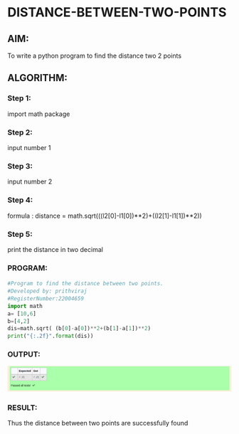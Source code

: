 # DISTANCE-BETWEEN-TWO-POINTS

## AIM:
To write a python program to find the distance two 2 points
## ALGORITHM:
### Step 1: 
import math package
### Step 2: 
input number 1
### Step 3: 
input number 2
### Step 4: 
formula : distance = math.sqrt(((l2[0]-l1[0])**2)+((l2[1]-l1[1])**2))
### Step 5: 
print the distance in two decimal
### PROGRAM:
```python
#Program to find the distance between two points.
#Developed by: prithviraj
#RegisterNumber:22004659
import math
a= [10,6]
b=[4,2]
dis=math.sqrt( (b[0]-a[0])**2+(b[1]-a[1])**2)
print("{:.2f}".format(dis))
```


### OUTPUT:
![output](distance.png)


### RESULT:
Thus the distance between two points are successfully found
